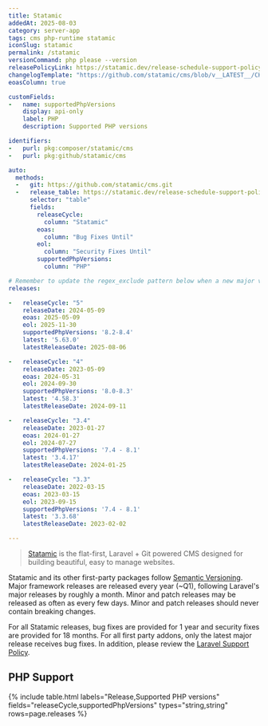 ```yaml
---
title: Statamic
addedAt: 2025-08-03
category: server-app
tags: cms php-runtime statamic
iconSlug: statamic
permalink: /statamic
versionCommand: php please --version
releasePolicyLink: https://statamic.dev/release-schedule-support-policy/
changelogTemplate: "https://github.com/statamic/cms/blob/v__LATEST__/CHANGELOG.md"
eoasColumn: true

customFields:
-   name: supportedPhpVersions
    display: api-only
    label: PHP
    description: Supported PHP versions

identifiers:
-   purl: pkg:composer/statamic/cms
-   purl: pkg:github/statamic/cms

auto:
  methods:
  -   git: https://github.com/statamic/cms.git
  -   release_table: https://statamic.dev/release-schedule-support-policy
      selector: "table"
      fields:
        releaseCycle:
          column: "Statamic"
        eoas:
          column: "Bug Fixes Until"
        eol:
          column: "Security Fixes Until"
        supportedPhpVersions:
          column: "PHP"

# Remember to update the regex_exclude pattern below when a new major version is released.
releases:

-   releaseCycle: "5"
    releaseDate: 2024-05-09
    eoas: 2025-05-09
    eol: 2025-11-30
    supportedPhpVersions: '8.2-8.4'
    latest: '5.63.0'
    latestReleaseDate: 2025-08-06

-   releaseCycle: "4"
    releaseDate: 2023-05-09
    eoas: 2024-05-31
    eol: 2024-09-30
    supportedPhpVersions: '8.0-8.3'
    latest: '4.58.3'
    latestReleaseDate: 2024-09-11

-   releaseCycle: "3.4"
    releaseDate: 2023-01-27
    eoas: 2024-01-27
    eol: 2024-07-27
    supportedPhpVersions: '7.4 - 8.1'
    latest: '3.4.17'
    latestReleaseDate: 2024-01-25

-   releaseCycle: "3.3"
    releaseDate: 2022-03-15
    eoas: 2023-03-15
    eol: 2023-09-15
    supportedPhpVersions: '7.4 - 8.1'
    latest: '3.3.68'
    latestReleaseDate: 2023-02-02

---
```


> [Statamic](https://statamic.com/) is the flat-first, Laravel + Git powered CMS designed for
> building beautiful, easy to manage websites.

Statamic and its other first-party packages follow [Semantic Versioning](https://semver.org/).
Major framework releases are released every year (~Q1), following Laravel's major releases by
roughly a month. Minor and patch releases may be released as often as every few days. Minor
and patch releases should never contain breaking changes.

For all Statamic releases, bug fixes are provided for 1 year and security fixes are provided for
18 months. For all first party addons, only the latest major release receives bug fixes. In
addition, please review the [Laravel Support Policy](https://laravel.com/docs/master/releases#support-policy).

## PHP Support

{% include table.html
labels="Release,Supported PHP versions"
fields="releaseCycle,supportedPhpVersions"
types="string,string"
rows=page.releases %}
